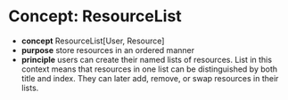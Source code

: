 # Concept: ResourceList

+ **concept** ResourceList[User, Resource]
+ **purpose** store resources in an ordered manner
+ **principle** users can create their named lists of resources. List in this context
  means that resources in one list can be distinguished by both title and index. They
  can later add, remove, or swap resources in their lists.
